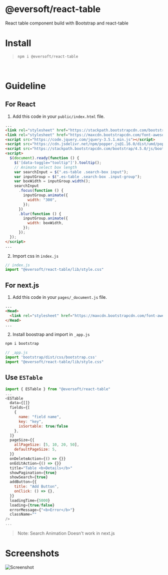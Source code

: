 # @eversoft/react-table

React table component build with Bootstrap and react-table

# Install

> `npm i @eversoft/react-table`

<br />

# Guideline

## For React

1. Add this code in your `public/index.html` file.

```html
...
<link rel="stylesheet" href="https://stackpath.bootstrapcdn.com/bootstrap/4.5.0/css/bootstrap.min.css" />
<link rel="stylesheet" href="https://maxcdn.bootstrapcdn.com/font-awesome/4.7.0/css/font-awesome.min.css" />
<script src="https://code.jquery.com/jquery-3.5.1.min.js"></script>
<script src="https://cdn.jsdelivr.net/npm/popper.js@1.16.0/dist/umd/popper.min.js"></script>
<script src="https://stackpath.bootstrapcdn.com/bootstrap/4.5.0/js/bootstrap.min.js"></script>
<script>
  $(document).ready(function () {
    $('[data-toggle="tooltip"]').tooltip();
    // Animate select box length
    var searchInput = $(".es-table .search-box input");
    var inputGroup = $(".es-table .search-box .input-group");
    var boxWidth = inputGroup.width();
    searchInput
      .focus(function () {
        inputGroup.animate({
          width: "300",
        });
      })
      .blur(function () {
        inputGroup.animate({
          width: boxWidth,
        });
      });
  });
</script>
...
```

2. Import css in `index.js`

```javascript
// index.js
import "@eversoft/react-table/lib/style.css"
```


## For next.js

1. Add this code in your `pages/_document.js` file.

```html
...
<Head>
  <link rel="stylesheet" href="https://maxcdn.bootstrapcdn.com/font-awesome/4.7.0/css/font-awesome.min.css" />
</Head>
...
```

2. Install boostrap and import in `_app.js`
  
```bash
npm i bootstrap
```

```javascript
// _app.js
import 'bootstrap/dist/css/bootstrap.css'
import "@eversoft/react-table/lib/style.css"
```

## Use `ESTable`

```javascript
import { ESTable } from "@eversoft/react-table"
...
<ESTable
  data={[]}
  fields={[
    {
      name: "field name",
      key: "key",
      isSortable: true/false
    },
  ]}
  pageSize={{
    allPageSize: [5, 10, 20, 50],
    defaultPageSize: 5,
  }}
  onDeleteAction={() => {}}
  onEditAction={() => {}}
  title="Table <b>Details</b>"
  showPagination={true}
  showSearch={true}
  addButton={{
    title: "Add Button",
    onClick: () => {},
  }}
  loadingTime={5000}
  loading={true/false}
  errorMessage={"<b>Error</b>"}
  className=""
/>
...
```

> Note: Search Animation Doesn't work in next.js 

# Screenshots

![Screenshot](https://user-images.githubusercontent.com/22606403/123514132-0a94a000-d6b1-11eb-8a3e-b09037aa70ea.JPG)
